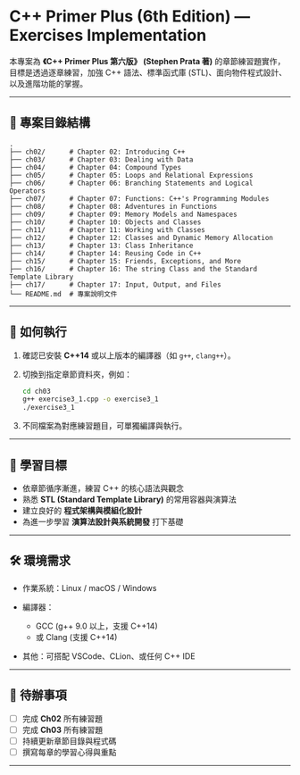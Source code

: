 # C++ Primer Plus (6th Edition) — Exercises Implementation

本專案為 **《C++ Primer Plus 第六版》 (Stephen Prata 著)** 的章節練習題實作，
目標是透過逐章練習，加強 C++ 語法、標準函式庫 (STL)、面向物件程式設計、以及進階功能的掌握。

---

## 📂 專案目錄結構

```
.
├── ch02/      # Chapter 02: Introducing C++
├── ch03/      # Chapter 03: Dealing with Data
├── ch04/      # Chapter 04: Compound Types
├── ch05/      # Chapter 05: Loops and Relational Expressions
├── ch06/      # Chapter 06: Branching Statements and Logical Operators
├── ch07/      # Chapter 07: Functions: C++'s Programming Modules
├── ch08/      # Chapter 08: Adventures in Functions
├── ch09/      # Chapter 09: Memory Models and Namespaces
├── ch10/      # Chapter 10: Objects and Classes
├── ch11/      # Chapter 11: Working with Classes
├── ch12/      # Chapter 12: Classes and Dynamic Memory Allocation
├── ch13/      # Chapter 13: Class Inheritance
├── ch14/      # Chapter 14: Reusing Code in C++
├── ch15/      # Chapter 15: Friends, Exceptions, and More
├── ch16/      # Chapter 16: The string Class and the Standard Template Library
├── ch17/      # Chapter 17: Input, Output, and Files
└── README.md  # 專案說明文件
```

---

## 🚀 如何執行

1. 確認已安裝 **C++14** 或以上版本的編譯器（如 `g++`, `clang++`）。
2. 切換到指定章節資料夾，例如：

   ```bash
   cd ch03
   g++ exercise3_1.cpp -o exercise3_1
   ./exercise3_1
   ```
3. 不同檔案為對應練習題目，可單獨編譯與執行。

---

## 📖 學習目標

* 依章節循序漸進，練習 C++ 的核心語法與觀念
* 熟悉 **STL (Standard Template Library)** 的常用容器與演算法
* 建立良好的 **程式架構與模組化設計**
* 為進一步學習 **演算法設計與系統開發** 打下基礎

---

## 🛠️ 環境需求

* 作業系統：Linux / macOS / Windows
* 編譯器：

  * GCC (g++ 9.0 以上，支援 C++14)
  * 或 Clang (支援 C++14)
* 其他：可搭配 VSCode、CLion、或任何 C++ IDE

---

## 📌 待辦事項

* [ ] 完成 **Ch02** 所有練習題
* [ ] 完成 **Ch03** 所有練習題
* [ ] 持續更新章節目錄與程式碼
* [ ] 撰寫每章的學習心得與重點

---
